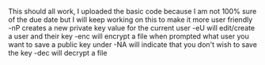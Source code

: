 This should all work, I uploaded the basic code because I am not 100% sure of the due date but I will keep working on this to make it more user friendly
-nP creates a new private key value for the current user
-eU will edit/create a user and their key
-enc will encrypt a file 
when prompted what user you want to save a public key under -NA will indicate that you don't wish to save the key
-dec will decrypt a file
